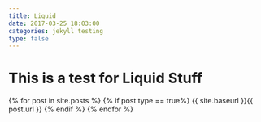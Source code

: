 ```yaml
---
title: Liquid
date: 2017-03-25 18:03:00
categories: jekyll testing
type: false
---
```


# This is a test for Liquid Stuff

{% for post in site.posts %}
  {% if post.type == true%}
  {{ site.baseurl }}{{ post.url }}
  {% endif %}
{% endfor %}
